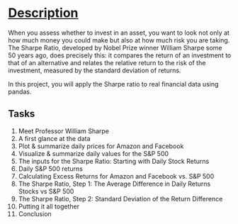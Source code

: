 # [Description](https://projects.datacamp.com/projects/66) 

When you assess whether to invest in an asset, you want to look not only at how much money you could make but also at how much risk you are taking. The Sharpe Ratio, developed by Nobel Prize winner William Sharpe some 50 years ago, does precisely this: it compares the return of an investment to that of an alternative and relates the relative return to the risk of the investment, measured by the standard deviation of returns.

In this project, you will apply the Sharpe ratio to real financial data using pandas.

## Tasks

1. Meet Professor William Sharpe
2. A first glance at the data
3. Plot & summarize daily prices for Amazon and Facebook
4. Visualize & summarize daily values for the S&P 500
5. The inputs for the Sharpe Ratio: Starting with Daily Stock Returns
6. Daily S&P 500 returns
7. Calculating Excess Returns for Amazon and Facebook vs. S&P 500
8. The Sharpe Ratio, Step 1: The Average Difference in Daily Returns Stocks vs S&P 500
9. The Sharpe Ratio, Step 2: Standard Deviation of the Return Difference
10. Putting it all together
11. Conclusion